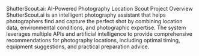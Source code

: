 ShutterScout.ai: AI-Powered Photography Location Scout
Project Overview
ShutterScout.ai is an intelligent photography assistant that helps photographers find and capture the perfect shot by combining location data, environmental conditions, and photographic expertise. The system leverages multiple APIs and artificial intelligence to provide comprehensive recommendations for photography locations, including optimal timing, equipment suggestions, and practical preparation advice.